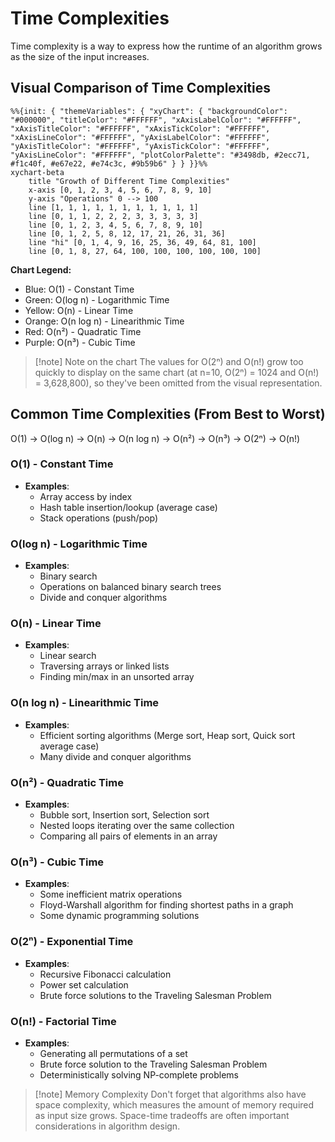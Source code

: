 # Time Complexities

Time complexity is a way to express how the runtime of an algorithm grows as the size of the input increases.

## Visual Comparison of Time Complexities

```mermaid
%%{init: { "themeVariables": { "xyChart": { "backgroundColor": "#000000", "titleColor": "#FFFFFF", "xAxisLabelColor": "#FFFFFF", "xAxisTitleColor": "#FFFFFF", "xAxisTickColor": "#FFFFFF", "xAxisLineColor": "#FFFFFF", "yAxisLabelColor": "#FFFFFF", "yAxisTitleColor": "#FFFFFF", "yAxisTickColor": "#FFFFFF", "yAxisLineColor": "#FFFFFF", "plotColorPalette": "#3498db, #2ecc71, #f1c40f, #e67e22, #e74c3c, #9b59b6" } } }}%%
xychart-beta
    title "Growth of Different Time Complexities"
    x-axis [0, 1, 2, 3, 4, 5, 6, 7, 8, 9, 10]
    y-axis "Operations" 0 --> 100
    line [1, 1, 1, 1, 1, 1, 1, 1, 1, 1, 1]
    line [0, 1, 1, 2, 2, 2, 3, 3, 3, 3, 3]
    line [0, 1, 2, 3, 4, 5, 6, 7, 8, 9, 10]
    line [0, 1, 2, 5, 8, 12, 17, 21, 26, 31, 36]
    line "hi" [0, 1, 4, 9, 16, 25, 36, 49, 64, 81, 100]
    line [0, 1, 8, 27, 64, 100, 100, 100, 100, 100, 100]
```

**Chart Legend:**

- Blue: O(1) - Constant Time
- Green: O(log n) - Logarithmic Time
- Yellow: O(n) - Linear Time
- Orange: O(n log n) - Linearithmic Time
- Red: O(n²) - Quadratic Time
- Purple: O(n³) - Cubic Time

> [!note] Note on the chart
> The values for O(2ⁿ) and O(n!) grow too quickly to display on the same chart (at n=10, O(2ⁿ) = 1024 and O(n!) = 3,628,800), so they've been omitted from the visual representation.

## Common Time Complexities (From Best to Worst)

O(1) -> O(log n) -> O(n) -> O(n log n) -> O(n²) -> O(n³) -> O(2ⁿ) -> O(n!)

### O(1) - Constant Time

- **Examples**:
  - Array access by index
  - Hash table insertion/lookup (average case)
  - Stack operations (push/pop)

### O(log n) - Logarithmic Time

- **Examples**:
  - Binary search
  - Operations on balanced binary search trees
  - Divide and conquer algorithms

### O(n) - Linear Time

- **Examples**:
  - Linear search
  - Traversing arrays or linked lists
  - Finding min/max in an unsorted array

### O(n log n) - Linearithmic Time

- **Examples**:
  - Efficient sorting algorithms (Merge sort, Heap sort, Quick sort average case)
  - Many divide and conquer algorithms

### O(n²) - Quadratic Time

- **Examples**:
  - Bubble sort, Insertion sort, Selection sort
  - Nested loops iterating over the same collection
  - Comparing all pairs of elements in an array

### O(n³) - Cubic Time

- **Examples**:
  - Some inefficient matrix operations
  - Floyd-Warshall algorithm for finding shortest paths in a graph
  - Some dynamic programming solutions

### O(2ⁿ) - Exponential Time

- **Examples**:
  - Recursive Fibonacci calculation
  - Power set calculation
  - Brute force solutions to the Traveling Salesman Problem

### O(n!) - Factorial Time

- **Examples**:
  - Generating all permutations of a set
  - Brute force solution to the Traveling Salesman Problem
  - Deterministically solving NP-complete problems

> [!note] Memory Complexity
> Don't forget that algorithms also have space complexity, which measures the amount of memory required as input size grows. Space-time tradeoffs are often important considerations in algorithm design.
